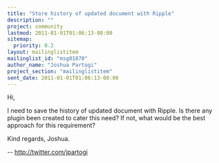 ```yaml
---
title: "Store history of updated document with Ripple"
description: ""
project: community
lastmod: 2011-01-01T01:06:13-08:00
sitemap:
  priority: 0.2
layout: mailinglistitem
mailinglist_id: "msg01870"
author_name: "Joshua Partogi"
project_section: "mailinglistitem"
sent_date: 2011-01-01T01:06:13-08:00
---
```



Hi,

I need to save the history of updated document with Ripple. Is there any
plugin been created to cater this need? If not, what would be the best
approach for this requirement?

Kind regards,
Joshua.

-- 
http://twitter.com/jpartogi 
